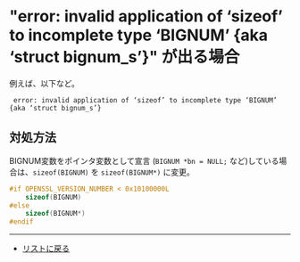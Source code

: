 
# "error: invalid application of ‘sizeof’ to incomplete type ‘BIGNUM’ {aka ‘struct bignum_s’}" が出る場合

例えば、以下など。

~~~text
 error: invalid application of ‘sizeof’ to incomplete type ‘BIGNUM’ {aka ‘struct bignum_s’}
~~~

## 対処方法

BIGNUM変数をポインタ変数として宣言 (`BIGNUM *bn = NULL;` など)している場合は、`sizeof(BIGNUM)` を `sizeof(BIGNUM*)` に変更。

~~~c
#if OPENSSL_VERSION_NUMBER < 0x10100000L
    sizeof(BIGNUM)
#else
    sizeof(BIGNUM*)
#endif
~~~

---

* [リストに戻る](../README.md)
